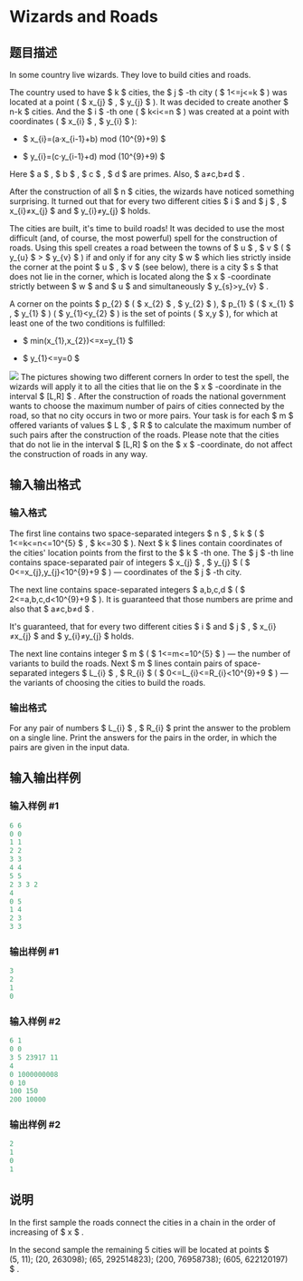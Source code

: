 # Wizards and Roads

## 题目描述

In some country live wizards. They love to build cities and roads.

The country used to have $ k $ cities, the $ j $ -th city ( $ 1<=j<=k $ ) was located at a point ( $ x_{j} $ , $ y_{j} $ ). It was decided to create another $ n-k $ cities. And the $ i $ -th one ( $ k&lt;i<=n $ ) was created at a point with coordinates ( $ x_{i} $ , $ y_{i} $ ):

- $ x_{i}=(a·x_{i-1}+b) mod (10^{9}+9) $

- $ y_{i}=(c·y_{i-1}+d) mod (10^{9}+9) $

Here $ a $ , $ b $ , $ c $ , $ d $ are primes. Also, $ a≠c,b≠d $ .

After the construction of all $ n $ cities, the wizards have noticed something surprising. It turned out that for every two different cities $ i $ and $ j $ , $ x_{i}≠x_{j} $ and $ y_{i}≠y_{j} $ holds.

The cities are built, it's time to build roads! It was decided to use the most difficult (and, of course, the most powerful) spell for the construction of roads. Using this spell creates a road between the towns of $ u $ , $ v $ ( $ y_{u} $ > $ y_{v} $ ) if and only if for any city $ w $ which lies strictly inside the corner at the point $ u $ , $ v $ (see below), there is a city $ s $ that does not lie in the corner, which is located along the $ x $ -coordinate strictly between $ w $ and $ u $ and simultaneously $ y_{s}&gt;y_{v} $ .

A corner on the points $ p_{2} $ ( $ x_{2} $ , $ y_{2} $ ), $ p_{1} $ ( $ x_{1} $ , $ y_{1} $ ) ( $ y_{1}&lt;y_{2} $ ) is the set of points ( $ x,y $ ), for which at least one of the two conditions is fulfilled:

- $ min(x_{1},x_{2})<=x=y_{1} $

- $ y_{1}<=y=0 $

![](https://cdn.luogu.com.cn/upload/vjudge_pic/CF167D/e6a75925f8bb3bfa6f6c97c47de7dcc2f9dc2c0a.png) The pictures showing two different corners In order to test the spell, the wizards will apply it to all the cities that lie on the $ x $ -coordinate in the interval $ [L,R] $ . After the construction of roads the national government wants to choose the maximum number of pairs of cities connected by the road, so that no city occurs in two or more pairs. Your task is for each $ m $ offered variants of values $ L $ , $ R $ to calculate the maximum number of such pairs after the construction of the roads. Please note that the cities that do not lie in the interval $ [L,R] $ on the $ x $ -coordinate, do not affect the construction of roads in any way.

## 输入输出格式

### 输入格式

The first line contains two space-separated integers $ n $ , $ k $ ( $ 1<=k<=n<=10^{5} $ , $ k<=30 $ ). Next $ k $ lines contain coordinates of the cities' location points from the first to the $ k $ -th one. The $ j $ -th line contains space-separated pair of integers $ x_{j} $ , $ y_{j} $ ( $ 0<=x_{j},y_{j}&lt;10^{9}+9 $ ) — coordinates of the $ j $ -th city.

The next line contains space-separated integers $ a,b,c,d $ ( $ 2<=a,b,c,d&lt;10^{9}+9 $ ). It is guaranteed that those numbers are prime and also that $ a≠c,b≠d $ .

It's guaranteed, that for every two different cities $ i $ and $ j $ , $ x_{i}≠x_{j} $ and $ y_{i}≠y_{j} $ holds.

The next line contains integer $ m $ ( $ 1<=m<=10^{5} $ ) — the number of variants to build the roads. Next $ m $ lines contain pairs of space-separated integers $ L_{i} $ , $ R_{i} $ ( $ 0<=L_{i}<=R_{i}&lt;10^{9}+9 $ ) — the variants of choosing the cities to build the roads.

### 输出格式

For any pair of numbers $ L_{i} $ , $ R_{i} $ print the answer to the problem on a single line. Print the answers for the pairs in the order, in which the pairs are given in the input data.

## 输入输出样例

### 输入样例 #1

```cpp
6 6
0 0
1 1
2 2
3 3
4 4
5 5
2 3 3 2
4
0 5
1 4
2 3
3 3

```
### 输出样例 #1

```cpp
3
2
1
0

```
### 输入样例 #2

```cpp
6 1
0 0
3 5 23917 11
4
0 1000000008
0 10
100 150
200 10000

```
### 输出样例 #2

```cpp
2
1
0
1

```
## 说明

In the first sample the roads connect the cities in a chain in the order of increasing of $ x $ .

In the second sample the remaining 5 cities will be located at points $ (5, 11); (20, 263098); (65, 292514823); (200, 76958738); (605, 622120197) $ .

